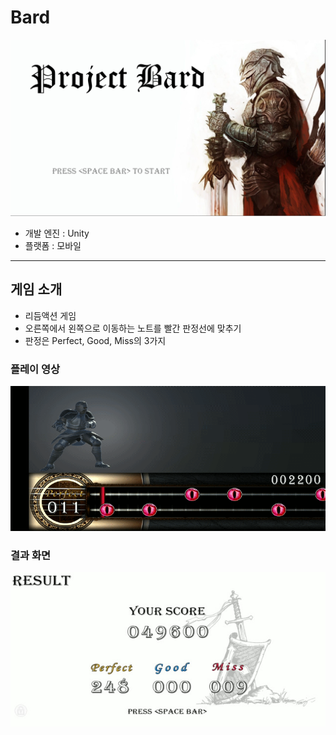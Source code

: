 # Bard

![MainMenu](./Bard/img/MainMenu.PNG)
* 개발 엔진 : Unity
* 플랫폼 : 모바일
***

## 게임 소개

* 리듬액션 게임
* 오른쪽에서 왼쪽으로 이동하는 노트를 빨간 판정선에 맞추기
* 판정은 Perfect, Good, Miss의 3가지


### 플레이 영상
![Gameplay](./Bard/img/GamePlay.gif)

### 결과 화면
![Result](./Bard/img/result.jpg)
